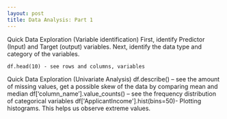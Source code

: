 ```yaml
---
layout: post
title: Data Analysis: Part 1
---
```


Quick Data Exploration (Variable identification)
First, identify Predictor (Input) and Target (output) variables. Next, identify the data type and category of the variables.

	df.head(10) - see rows and columns, variables


Quick Data Exploration (Univariate Analysis)
	df.describe() – see the amount of missing values, get a possible skew of the data by comparing 				mean and median
	df[‘column_name’].value_counts() – see the frequency distribution of categorical variables
df['ApplicantIncome'].hist(bins=50)- Plotting histograms. This helps us observe extreme values.
